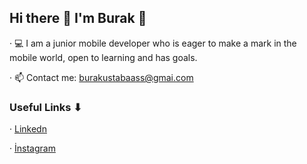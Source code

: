 ## Hi there 👋 I'm Burak 🫡   

  
 · 💻 I am a junior mobile developer who is eager to make a mark in the mobile world, open to learning and has goals.
 
 · 📫 Contact me: burakustabaass@gmai.com
  <h3> Useful Links ⬇︎ </h3> 
 · <a href="https://www.linkedin.com/in/burakustabas"> Linkedn</a>

 · <a href="https://www.instagram.com/burakustabas_/"> İnstagram</a>


 
              
<!--
**burakustabas/burakustabas** is a ✨ _special_ ✨ repository because its `README.md` (this file) appears on your GitHub profile.

Here are some ideas to get you started:

- 🔭 I’m currently working on ...
- 🌱  Mobil dünyada iz bırakmaya hevesli ve öğrenmeye açık genç bir mobil geliştiriciyim. 
- 👯 I’m looking to collaborate on ...
- 🤔 I’m looking for help with ...
- 💬 Ask me about ...
- 📫 How to reach me: ...
- 😄 Pronouns: ...
- ⚡ Fun fact: ...
-->
